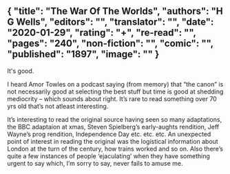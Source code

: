 {
 "title": "The War Of The Worlds",
 "authors": "H G Wells",
 "editors": "",
 "translator": "",
 "date": "2020-01-29",
 "rating": "+",
 "re-read": "",
 "pages": "240",
 "non-fiction": "",
 "comic": "",
 "published": "1897",
 "image": ""
}
---

It's good.

I heard Amor Towles on a podcast saying (from memory) that “the canon” is not necessarily good at selecting the best stuff but time is good at shedding mediocrity – which sounds about right. It’s rare to read something over 70 yrs old that’s not atleast interesting.

It’s interesting to read the original source having seen so many adaptations, the BBC adaptaion at xmas, Steven Spielberg’s early-aughts rendition, Jeff Wayne’s prog rendition, Independence Day etc. etc. etc. An unexpected point of interest in reading the original was the logistical information about London at the turn of the century, how trains worked and so on. Also there’s quite a few instances of people ‘ejaculating’ when they have something urgent to say which, I’m sorry to say, never fails to amuse me.